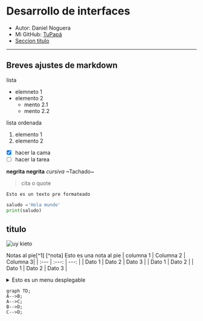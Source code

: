# Desarrollo de interfaces
- Autor: Daniel Noguera
- Mi GitHub: [TuPapá](https://github.com/DNogueraa/Desarrollo-de-interfaces)
- [Seccion titulo](@titulo)
---

## Breves ajustes de markdown

lista
- elemneto 1
- elemento 2
    - mento 2.1
    - mento 2.2

lista ordenada
1. elemento 1
2. elemento 2

- [x] hacer la cama
- [ ] hacer la tarea

**negrita** __negrita__ *cursiva* ~Tachado~
> cita o quote
```
Esto es un texto pre formateado
```

```python
saludo ='Hola mundo'
print(saludo)
```
## titulo 

![uy kieto](https://encrypted-tbn0.gstatic.com/images?q=tbn:ANd9GcTJfUEKzv3JgNjZSqefX3AmimGAcKywdRxgVA&s)

Notas al pie[^1]
[^nota] Esto es una nota al pie
| columna 1 | Columna 2 | Columna 3|
| :--- | :---: | ---: |
| Dato 1 | Dato 2 | Dato 3 |
| Dato 1 | Dato 2 |
| Dato 1 | Dato 2 | Dato 3 |
<details>
    <summary>
        Esto es un menu desplegable
    </summary>
    Aqui escribimos
</details>

```mermaid
graph TD;
A-->B;
A-->C;
B-->D;
C-->D;
```


